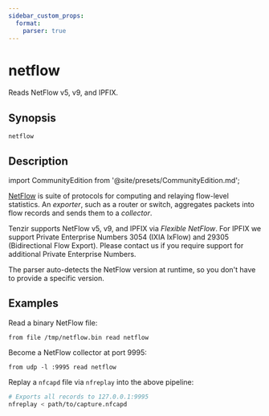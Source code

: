 ```yaml
---
sidebar_custom_props:
  format:
    parser: true
---
```


# netflow

Reads NetFlow v5, v9, and IPFIX.

## Synopsis

```
netflow
```

## Description

import CommunityEdition from '@site/presets/CommunityEdition.md';

<CommunityEdition/>

[NetFlow](https://en.wikipedia.org/wiki/NetFlow) is suite of protocols for
computing and relaying flow-level statistics. An *exporter*, such as a router or
switch, aggregates packets into flow records and sends them to a *collector*.

Tenzir supports NetFlow v5, v9, and IPFIX via *Flexible NetFlow*. For IPFIX we
support Private Enterprise Numbers 3054 (IXIA IxFlow) and 29305 (Bidirectional
Flow Export). Please contact us if you require support for additional Private
Enterprise Numbers.

The parser auto-detects the NetFlow version at runtime, so you don't have to
provide a specific version.

## Examples

Read a binary NetFlow file:

```
from file /tmp/netflow.bin read netflow
```

Become a NetFlow collector at port 9995:

```
from udp -l :9995 read netflow
```

Replay a `nfcapd` file via `nfreplay` into the above pipeline:

```bash
# Exports all records to 127.0.0.1:9995
nfreplay < path/to/capture.nfcapd
```
